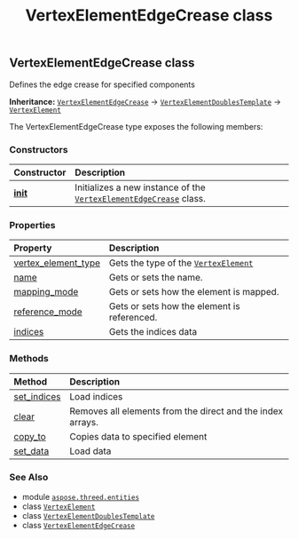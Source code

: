 ﻿---
title: VertexElementEdgeCrease class
second_title: Aspose.3D for Python via .NET API References
description: 
type: docs
weight: 430
url: /python-net/aspose.threed.entities/vertexelementedgecrease/
is_root: false
---

## VertexElementEdgeCrease class

Defines the edge crease for specified components



**Inheritance:** [`VertexElementEdgeCrease`](/3d/python-net/aspose.threed.entities/vertexelementedgecrease) → 
[`VertexElementDoublesTemplate`](/3d/python-net/aspose.threed.entities/vertexelementdoublestemplate) → 
[`VertexElement`](/3d/python-net/aspose.threed.entities/vertexelement)



The VertexElementEdgeCrease type exposes the following members:

### Constructors
| Constructor | Description |
| :- | :- |
| [__init__](/3d/python-net/aspose.threed.entities/vertexelementedgecrease/__init__/#) | Initializes a new instance of the [`VertexElementEdgeCrease`](/3d/python-net/aspose.threed.entities/vertexelementedgecrease) class. |


### Properties
| Property | Description |
| :- | :- |
| [vertex_element_type](/3d/python-net/aspose.threed.entities/vertexelementedgecrease/vertex_element_type) | Gets the type of the [`VertexElement`](/3d/python-net/aspose.threed.entities/vertexelement) |
| [name](/3d/python-net/aspose.threed.entities/vertexelementedgecrease/name) | Gets or sets the name. |
| [mapping_mode](/3d/python-net/aspose.threed.entities/vertexelementedgecrease/mapping_mode) | Gets or sets how the element is mapped. |
| [reference_mode](/3d/python-net/aspose.threed.entities/vertexelementedgecrease/reference_mode) | Gets or sets how the element is referenced. |
| [indices](/3d/python-net/aspose.threed.entities/vertexelementedgecrease/indices) | Gets the indices data |


### Methods
| Method | Description |
| :- | :- |
| [set_indices](/3d/python-net/aspose.threed.entities/vertexelementedgecrease/set_indices/#list) | Load indices |
| [clear](/3d/python-net/aspose.threed.entities/vertexelementedgecrease/clear/#) | Removes all elements from the direct and the index arrays. |
| [copy_to](/3d/python-net/aspose.threed.entities/vertexelementedgecrease/copy_to/#aspose.threed.entities.VertexElementDoublesTemplate) | Copies data to specified element |
| [set_data](/3d/python-net/aspose.threed.entities/vertexelementedgecrease/set_data/#list) | Load data |



### See Also
* module [`aspose.threed.entities`](..)
* class [`VertexElement`](/3d/python-net/aspose.threed.entities/vertexelement)
* class [`VertexElementDoublesTemplate`](/3d/python-net/aspose.threed.entities/vertexelementdoublestemplate)
* class [`VertexElementEdgeCrease`](/3d/python-net/aspose.threed.entities/vertexelementedgecrease)
